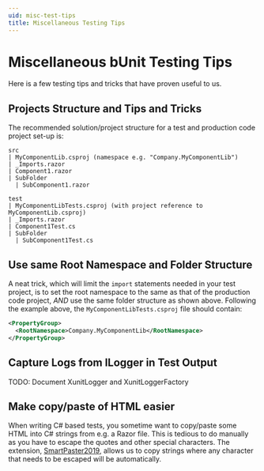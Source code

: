 ```yaml
---
uid: misc-test-tips
title: Miscellaneous Testing Tips
---
```


# Miscellaneous bUnit Testing Tips

Here is a few testing tips and tricks that have proven useful to us.

## Projects Structure and Tips and Tricks

The recommended solution/project structure for a test and production code project set-up is:

```
src
| MyComponentLib.csproj (namespace e.g. "Company.MyComponentLib")
| _Imports.razor
| Component1.razor
| SubFolder
  | SubComponent1.razor

test
| MyComponentLibTests.csproj (with project reference to MyComponentLib.csproj)
| _Imports.razor
| Component1Test.cs
| SubFolder
  | SubComponent1Test.cs
```

## Use same Root Namespace and Folder Structure

A neat trick, which will limit the `import` statements needed in your test project, is to set the root namespace to the same as that of the production code project, _AND_ use the same folder structure as shown above. Following the example above, the `MyComponentLibTests.csproj` file should contain:

```xml
<PropertyGroup>
  <RootNamespace>Company.MyComponentLib</RootNamespace>
</PropertyGroup>
```

## Capture Logs from ILogger in Test Output

TODO: Document XunitLogger and XunitLoggerFactory

## Make copy/paste of HTML easier

When writing C# based tests, you sometime want to copy/paste some HTML into C# strings from e.g. a Razor file. This is tedious to do manually as you have to escape the quotes and other special characters. The extension, [SmartPaster2019](https://marketplace.visualstudio.com/items?itemName=martinw.SmartPaster2013), allows us to copy strings where any character that needs to be escaped will be automatically.

